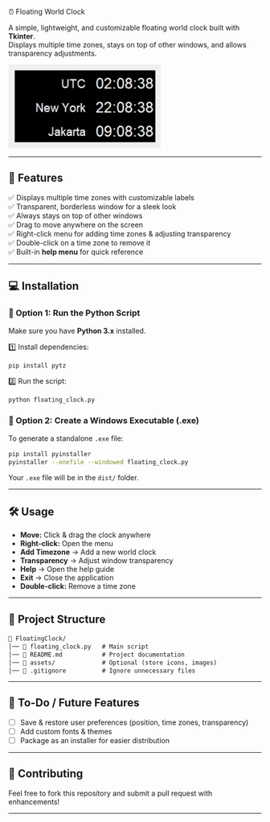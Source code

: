 ⏰ Floating World Clock  

A simple, lightweight, and customizable floating world clock built with **Tkinter**.  
Displays multiple time zones, stays on top of other windows, and allows transparency adjustments.

![Demo Screenshot](assets/demo.jpg)

---

## 🚀 Features  
✅ Displays multiple time zones with customizable labels  
✅ Transparent, borderless window for a sleek look  
✅ Always stays on top of other windows  
✅ Drag to move anywhere on the screen  
✅ Right-click menu for adding time zones & adjusting transparency  
✅ Double-click on a time zone to remove it  
✅ Built-in **help menu** for quick reference  

---

## 💻 Installation  

### 🔹 Option 1: Run the Python Script  
Make sure you have **Python 3.x** installed.  

1️⃣ Install dependencies:  
```bash
pip install pytz
```
2️⃣ Run the script:  
```bash
python floating_clock.py
```

### 🔹 Option 2: Create a Windows Executable (.exe)  
To generate a standalone `.exe` file:  
```bash
pip install pyinstaller
pyinstaller --onefile --windowed floating_clock.py
```
Your `.exe` file will be in the `dist/` folder.

---

## 🛠️ Usage  
- **Move:** Click & drag the clock anywhere  
- **Right-click:** Open the menu  
- **Add Timezone** → Add a new world clock  
- **Transparency** → Adjust window transparency  
- **Help** → Open the help guide  
- **Exit** → Close the application  
- **Double-click:** Remove a time zone  

---

## 📂 Project Structure  
```
📁 FloatingClock/
│── 📄 floating_clock.py   # Main script
│── 📄 README.md           # Project documentation
│── 📁 assets/             # Optional (store icons, images)
│── 📄 .gitignore          # Ignore unnecessary files
```

---

## 🎯 To-Do / Future Features  
- [ ] Save & restore user preferences (position, time zones, transparency)  
- [ ] Add custom fonts & themes  
- [ ] Package as an installer for easier distribution  

---

## 🤝 Contributing  
Feel free to fork this repository and submit a pull request with enhancements!  

---
